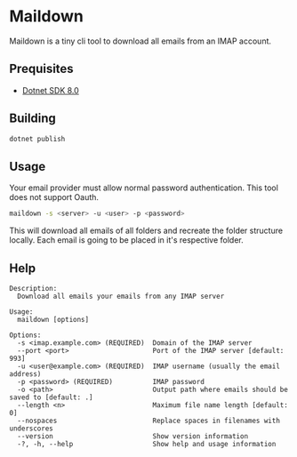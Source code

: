 # Maildown
Maildown is a tiny cli tool to download all emails from an IMAP account.

## Prequisites
- [Dotnet SDK 8.0](https://dotnet.microsoft.com/en-us/download/dotnet/8.0)

## Building
```sh
dotnet publish
```

## Usage
Your email provider must allow normal password authentication. This tool does not support Oauth.

```sh
maildown -s <server> -u <user> -p <password>
```
This will download all emails of all folders and recreate the folder structure locally. Each email is going to be placed in it's respective folder.

## Help
```
Description:
  Download all emails your emails from any IMAP server

Usage:
  maildown [options]

Options:
  -s <imap.example.com> (REQUIRED)  Domain of the IMAP server
  --port <port>                     Port of the IMAP server [default: 993]
  -u <user@example.com> (REQUIRED)  IMAP username (usually the email address)
  -p <password> (REQUIRED)          IMAP password
  -o <path>                         Output path where emails should be saved to [default: .]
  --length <n>                      Maximum file name length [default: 0]
  --nospaces                        Replace spaces in filenames with underscores
  --version                         Show version information
  -?, -h, --help                    Show help and usage information
```
